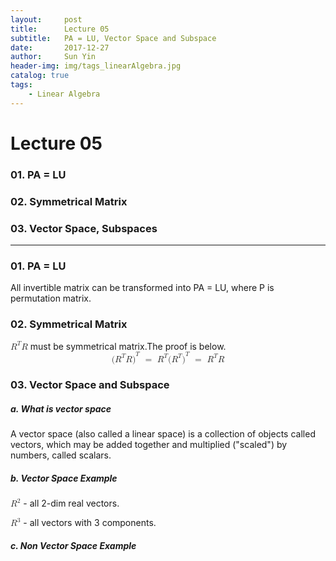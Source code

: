 ```yaml
---
layout:     post
title:      Lecture 05
subtitle:   PA = LU, Vector Space and Subspace
date:       2017-12-27
author:     Sun Yin
header-img: img/tags_linearAlgebra.jpg
catalog: true
tags:
    - Linear Algebra
---
```

# Lecture 05
### 01. PA = LU
### 02. Symmetrical Matrix
### 03. Vector Space, Subspaces
---
### 01. PA = LU
All invertible matrix can be transformed into PA = LU, where P is permutation matrix.

### 02. Symmetrical Matrix
<math><mrow>
    <msup>
      <mi>R</mi>
      <mi>T</mi>
    </msup>
    <mi>R</mi>
  </mrow></math> must be symmetrical matrix.The proof is below.
<math display = 'block'>
  <mrow><msup>
      <mrow>
        <mo stretchy='false'>(</mo>
        <msup>
          <mi>R</mi>
          <mi>T</mi>
        </msup>
        <mi>R</mi>
        <mo stretchy='false'>)</mo>
      </mrow>
      <mi>T</mi>
    </msup>
    <mtext fontfamily='Times New Roman'>&nbsp;</mtext>
    <mo>=</mo>
    <mtext fontfamily='Times New Roman'>&nbsp;</mtext>
    <msup>
      <mi>R</mi>
      <mi>T</mi>
    </msup>
    <msup>
      <mrow>
        <mo stretchy='false'>(</mo>
        <msup>
          <mi>R</mi>
          <mi>T</mi>
        </msup>
        <mo stretchy='false'>)</mo>
      </mrow>
      <mi>T</mi>
    </msup>
    <mtext fontfamily='Times New Roman'>&nbsp;</mtext>
    <mo>=</mo>
    <mtext fontfamily='Times New Roman'>&nbsp;</mtext>
    <msup>
      <mi>R</mi>
      <mi>T</mi>
    </msup>
    <mi>R</mi>
  </mrow>
</math> 
### 03. Vector Space and Subspace
##### a. What is vector space
A vector space (also called a linear space) is a collection of objects called vectors, which may be added together and multiplied ("scaled") by numbers, called scalars. 
##### b. Vector Space Example
<math><mrow>
    <msup>
      <mi>R</mi>
      <mn>2</mn>
    </msup>
  </mrow></math> - all 2-dim real vectors.
  
  <math><mrow>
    <msup>
      <mi>R</mi>
      <mn>3</mn>
    </msup>
  </mrow></math> - all vectors with 3 components.
  
##### c. Non Vector Space Example

  
  
  
  

